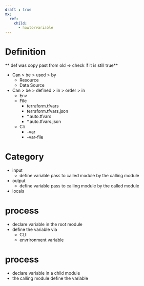 ```yaml
---
draft : true
mx:
  ref:
    child:
      - howto/variable
---
```


# Definition

** def was copy past from old => check if it is still true**

- Can > be > used > by
  - Resource
  - Data Source
- Can > be > defined > in > order > in
  - Env
  - File
    - terraform.tfvars
    - terraform.tfvars.json
    - *.auto.tfvars
    - *.auto.tfvars.json
  - Cli
    - -var
    - -var-file

# Category
- input
  - define variable pass to called module by the calling module
- output
  - define variable pass to calling module by the called module
- locals


# process
- declare variable in the root module
- define the variable via
  - CLI
  - envrironment variable

# process
- declare variable in a child module
- the calling module define the variable